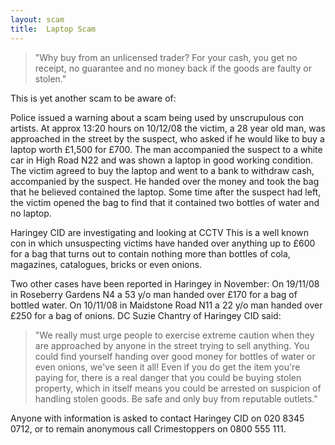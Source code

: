 ```yaml
---
layout: scam 
title:  Laptop Scam 
---
```


> "Why buy from an unlicensed trader? For your cash, you get no receipt, no guarantee and no money back if the goods are faulty or stolen."

This is yet another scam to be aware of:

Police issued a warning about a scam being used by unscrupulous con artists. At approx 13:20 hours on 10/12/08 the victim, a 28 year old man, was approached in the street by the suspect, who asked if he would like to buy a laptop worth £1,500 for £700. The man accompanied the suspect to a white car in High Road N22 and was shown a laptop in good working condition. The victim agreed to buy the laptop and went to a bank to withdraw cash, accompanied by the suspect. He handed over the money and took the bag that he believed contained the laptop. Some time after the suspect had left, the victim opened the bag to find that it contained two bottles of water and no laptop.

Haringey CID are investigating and looking at CCTV This is a well known con in which unsuspecting victims have handed over anything up to £600 for a bag that turns out to contain nothing more than bottles of cola, magazines, catalogues, bricks or even onions.

Two other cases have been reported in Haringey in November: On 19/11/08 in Roseberry Gardens N4 a 53 y/o man handed over £170 for a bag of bottled water. On 10/11/08 in Maidstone Road N11 a 22 y/o man handed over £250 for a bag of onions. DC Suzie Chantry of Haringey CID said:

> "We really must urge people to exercise extreme caution when they are approached by anyone in the street trying to sell anything. You could find yourself handing over good money for bottles of water or even onions, we've seen it all! Even if you do get the item you're paying for, there is a real danger that you could be buying stolen property, which in itself means you could be arrested on suspicion of handling stolen goods. Be safe and only buy from reputable outlets."

Anyone with information is asked to contact Haringey CID on 020 8345 0712, or to remain anonymous call Crimestoppers on 0800 555 111. 
